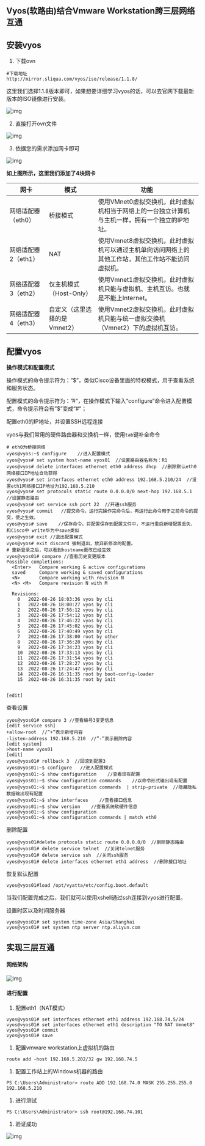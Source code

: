 ## Vyos(软路由)结合Vmware Workstation跨三层网络互通

## 安装vyos

1. 下载ovn

```plain
#下载地址
http://mirror.sliqua.com/vyos/iso/release/1.1.8/
```



这里我们选择1.1.8版本即可，如果想要详细学习vyos的话，可以去官网下载最新版本的ISO镜像进行安装。



![img](images/vyos-01.png)



2. 直接打开ovn文件

![img](images/vyos-02.png)

3. 依据您的需求添加网卡即可

![img](images/vyos-03.png)

**如上图所示，这里我们添加了4块网卡**

| 网卡                | 模式                         | 功能                                                         |
| ------------------- | ---------------------------- | ------------------------------------------------------------ |
| 网络适配器（eth0）  | 桥接模式                     | 使用VMnet0虚拟交换机，此时虚拟机相当于网络上的一台独立计算机与主机一样，拥有一个独立的IP地址。 |
| 网络适配器2（eth1） | NAT                          | 使用Vmnet8虚拟交换机，此时虚拟机可以通过主机单向访问网络上的其他工作站，其他工作站不能访问虚拟机。 |
| 网络适配器3（eth2） | 仅主机模式（Host-Only）      | 使用Vmnet1虚拟交换机，此时虚拟机只能与虚拟机、主机互访。也就是不能上Internet。 |
| 网络适配器4（eth3） | 自定义（这里选择的是Vmnet2） | 使用Vmnet2虚拟交换机，此时虚拟机只能与统一虚拟交换机（Vmnet2）下的虚拟机互访。 |

## 配置vyos

**操作模式和配置模式**

操作模式的命令提示符为：”$”，类似Cisco设备里面的特权模式，用于查看系统和服务状态。

配置模式的命令提示符为：”#“，在操作模式下输入“configure”命令进入配置模式，命令提示符会有”$”变成“#“；



配置eth0的IP地址，并设置SSH远程连接

vyos与我们常用的硬件路由器和交换机一样，使用`tab`键补全命令

```plain
# eth0为桥接网络
vyos@vyos:~$ configure    //进入配置模式
vyos@vyos# set system host-name vyos01  //设置路由器名称为：R1
vyos@vyos# delete interfaces ethernet eth0 address dhcp  //删除默认eth0网络接口IP地址自动获得
vyos@vyos# set interfaces ethernet eth0 address 192.168.5.210/24  //设置eth1网络接口IP地址为192.168.5.210
vyos@vyos# set protocols static route 0.0.0.0/0 next-hop 192.168.5.1  //设置静态路由
vyos@vyos# set service ssh port 22  //开通ssh服务
vyos@vyos# commit   //提交命令。运行完操作完命令后，再运行此命令用于之前命令的提交，使之生效。
vyos@vyos# save    //保存命令。将配置保存到配置文件中，不运行重启新增配置丢失，和Cisco中 write华为中save类似
vyos@vyos# exit //退出配置模式
vyos@vyos# exit discard 强制退出，放弃新修改的配置。
# 重新登录之后，可以看到hostname更改已经生效
vyos@vyos01# compare //查看历史变更版本
Possible completions:
  <Enter>	Compare working & active configurations
  saved		Compare working & saved configurations
  <N>		Compare working with revision N
  <N> <M>	Compare revision N with M

  Revisions:
    0	2022-08-26 18:03:36 vyos by cli
    1	2022-08-26 18:00:27 vyos by cli
    2	2022-08-26 17:56:12 vyos by cli
    3	2022-08-26 17:54:12 vyos by cli
    4	2022-08-26 17:46:22 vyos by cli
    5	2022-08-26 17:45:02 vyos by cli
    6	2022-08-26 17:40:49 vyos by cli
    7	2022-08-26 17:38:00 root by other
    8	2022-08-26 17:36:20 vyos by cli
    9	2022-08-26 17:34:23 vyos by cli
    10	2022-08-26 17:33:13 vyos by cli
    11	2022-08-26 17:31:54 vyos by cli
    12	2022-08-26 17:28:27 vyos by cli
    13	2022-08-26 17:24:47 vyos by cli
    14	2022-08-26 16:31:35 root by boot-config-loader
    15	2022-08-26 16:31:35 root by init

      
[edit]
```

查看设置

```plain
vyos@vyos01# compare 3 //查看编号3变更信息
[edit service ssh]
+allow-root  //”+”表示新增内容
-listen-address 192.168.5.210  //”-”表示删除内容
[edit system]
>host-name vyos01
[edit]
vyos@vyos01# rollback 3  //回滚到配置3 
vyos@vyos01:~$ configure   //进入配置模式
vyos@vyos01:~$ show configuration    //查看现有配置
vyos@vyos01:~$ show configuration commands    //以命令形式输出现有配置
vyos@vyos01:~$ show configuration commands  | strip-private  //隐藏隐私数据输出现有配置
vyos@vyos01:~$ show interfaces    //查看接口信息
vyos@vyos01:~$ show version    //查看系统软硬件信息
vyos@vyos01:~$ show configuration
vyos@vyos01:~$ show configuration commands | match eth0
```

删除配置

```plain
vyos@vyos01#delete protocols static route 0.0.0.0/0  //删除静态路由
vyos@vyos01# delete service telnet  //关闭telnet服务
vyos@vyos01# delete service ssh  //关闭ssh服务
vyos@vyos01# delete interfaces ethernet eth1 address  //删除接口地址
```

恢复默认配置

```plain
vyos@vyos01#load /opt/vyatta/etc/config.boot.default 
```

当我们配置完成之后，我们就可以使用xshell通过ssh连接到vyos进行配置。

设置时区以及时间服务器

```plain
vyos@vyos01# set system time-zone Asia/Shanghai
vyos@vyos01# set system ntp server ntp.aliyun.com
```

## 实现三层互通

#### 网络架构

![img](images/vyos-04.png)

#### 进行配置

1. 配置eth1（NAT模式）

```plain
vyos@vyos01# set interfaces ethernet eth1 address 192.168.74.5/24
vyos@vyos01# set interfaces ethernet eth1 description "TO NAT Vmnet8"
vyos@vyos01# commit
vyos@vyos01# save
```

1. 配置vmware workstation上虚拟机的路由

```plain
route add -host 192.168.5.202/32 gw 192.168.74.5
```

1. 配置工作站上的Windows机器的路由

```plain
PS C:\Users\Administrator> route ADD 192.168.74.0 MASK 255.255.255.0 192.168.5.210
```

1. 进行测试

```plain
PS C:\Users\Administrator> ssh root@192.168.74.101
```

1. 验证成功

![img](images/vyos-05.png)